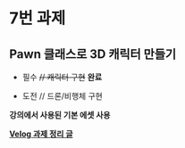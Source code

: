 # 7번 과제
## Pawn 클래스로 3D 캐릭터 만들기
- 필수
~~// 캐릭터 구현~~
**완료**

- 도전 // 드론/비행체 구현


**강의에서 사용된 기본 에셋 사용**

[**Velog 과제 정리 글**](https://velog.io/@jjg4211/7%EB%B2%88-%EA%B3%BC%EC%A0%9C)
